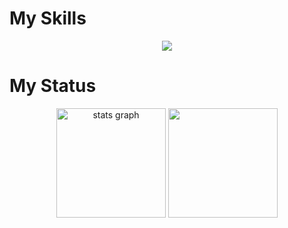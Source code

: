 # My Skills

<div align="center">
  <a href="https://skillicons.dev">
    <img src="https://skillicons.dev/icons?i=js,ts,react,nextjs,remix,nodejs,py,bots,fastapi,java,kotlin,cs,go,flutter,dart,docker,git"/>
  </a>
</div>

# My Status

<div align="center">
  <img src="https://github-readme-stats.vercel.app/api?username=namakemono-san&show_icons=true&theme=tokyonight&order=1" height="175" alt="stats graph"  />
  <img src="https://github-readme-stats.vercel.app/api/top-langs?username=namakemono-san&layout=compact&card_width=320&langs_count=6&theme=vue-dark&order=2" height="175" 200="languages graph"  />
</div>
